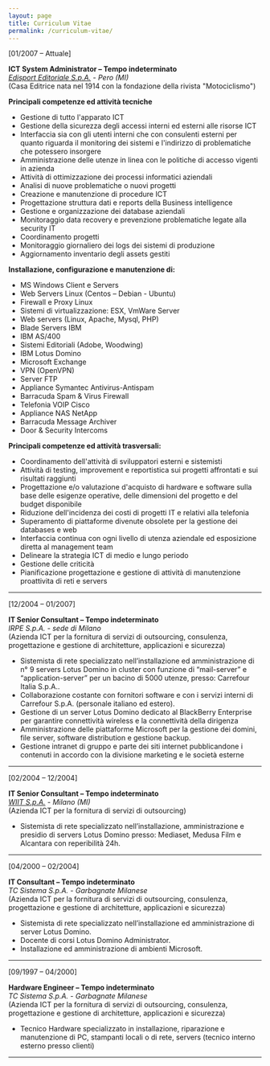 ```yaml
---
layout: page
title: Curriculum Vitae
permalink: /curriculum-vitae/
---
```

[01/2007 – Attuale]

**ICT System Administrator – Tempo indeterminato**   
*<a href="http://www.edisport.it/" target="_blank">Edisport Editoriale S.p.A.</a> - Pero (MI)*   
(Casa Editrice nata nel 1914 con la fondazione della rivista "Motociclismo")

**Principali competenze ed attività tecniche**

* Gestione di tutto l'apparato ICT
* Gestione della sicurezza degli accessi interni ed esterni alle risorse ICT
* Interfaccia sia con gli utenti interni che con consulenti esterni per quanto riguarda il monitoring dei sistemi e l'indirizzo di problematiche che potessero insorgere
* Amministrazione delle utenze in linea con le politiche di accesso vigenti in azienda
* Attività di ottimizzazione dei processi informatici aziendali
* Analisi di nuove problematiche o nuovi progetti
* Creazione e manutenzione di procedure ICT
* Progettazione struttura dati e reports della Business intelligence
* Gestione e organizzazione dei database aziendali
* Monitoraggio data recovery e prevenzione problematiche legate alla security IT
* Coordinamento progetti
* Monitoraggio giornaliero dei logs dei sistemi di produzione
* Aggiornamento inventario degli assets gestiti

**Installazione, configurazione e manutenzione di:**

* MS Windows Client e Servers
* Web Servers Linux (Centos – Debian - Ubuntu)
* Firewall e Proxy Linux
* Sistemi di virtualizzazione: ESX, VmWare Server
* Web servers (Linux, Apache, Mysql, PHP)
* Blade Servers IBM
* IBM AS/400
* Sistemi Editoriali (Adobe, Woodwing)
* IBM Lotus Domino
* Microsoft Exchange
* VPN (OpenVPN)
* Server FTP
* Appliance Symantec Antivirus-Antispam
* Barracuda Spam & Virus Firewall
* Telefonia VOIP Cisco
* Appliance NAS NetApp
* Barracuda Message Archiver
* Door & Security Intercoms

**Principali competenze ed attività trasversali:**

* Coordinamento dell'attività di sviluppatori esterni e sistemisti
* Attività di testing, improvement e reportistica sui progetti affrontati e sui risultati raggiunti
* Progettazione e/o valutazione d'acquisto di hardware e software sulla base delle esigenze operative, delle dimensioni del progetto e del budget disponibile
* Riduzione dell'incidenza dei costi di progetti IT e relativi alla telefonia
* Superamento di piattaforme divenute obsolete per la gestione dei databases e web
* Interfaccia continua con ogni livello di utenza aziendale ed esposizione diretta al management team
* Delineare la strategia ICT di medio e lungo periodo
* Gestione delle criticità
* Pianificazione progettazione e gestione di attività di manutenzione proattivita di reti e servers

___

[12/2004 – 01/2007]

**IT Senior Consultant – Tempo indeterminato**   
*IRPE S.p.A. - sede di Milano*   
(Azienda ICT per la fornitura di servizi di outsourcing, consulenza, progettazione e gestione di architetture, applicazioni e sicurezza)

* Sistemista di rete specializzato nell’installazione ed amministrazione di n° 9 servers Lotus Domino in cluster con funzione di “mail-server” e “application-server” per un bacino di 5000 utenze, presso: Carrefour Italia S.p.A..
* Collaborazione costante con fornitori software e con i servizi interni di Carrefour S.p.A. (personale italiano ed estero).
* Gestione di un server Lotus Domino dedicato al BlackBerry Enterprise per garantire connettività wireless e la connettività della dirigenza
* Amministrazione delle piattaforme Microsoft per la gestione dei domini, file server, software distribution e gestione backup.
* Gestione intranet di gruppo e parte dei siti internet pubblicandone i contenuti in accordo con la divisione marketing e le società esterne

___

[02/2004 – 12/2004]

**IT Senior Consultant – Tempo indeterminato**   
*<a href="http://www.wiit.it/" target="_blank">WIIT S.p.A.</a> - Milano (MI)*   
(Azienda ICT per la fornitura di servizi di outsourcing)
* Sistemista di rete specializzato nell’installazione, amministrazione e presidio di servers Lotus Domino presso: Mediaset, Medusa Film e Alcantara con reperibilità 24h.

___

[04/2000 – 02/2004]

**IT Consultant – Tempo indeterminato**   
*TC Sistema S.p.A. - Garbagnate Milanese*   
(Azienda ICT per la fornitura di servizi di outsourcing, consulenza, progettazione e gestione di architetture, applicazioni e sicurezza)   

* Sistemista di rete specializzato nell’installazione ed amministrazione di server Lotus Domino.
* Docente di corsi Lotus Domino Administrator.
* Installazione ed amministrazione di ambienti Microsoft.

___

[09/1997 – 04/2000]

**Hardware Engineer – Tempo indeterminato**   
*TC Sistema S.p.A. - Garbagnate Milanese*   
(Azienda ICT per la fornitura di servizi di outsourcing, consulenza, progettazione e gestione di architetture, applicazioni e sicurezza)   

* Tecnico Hardware specializzato in installazione, riparazione e manutenzione di PC, stampanti locali o di rete, servers (tecnico interno esterno presso clienti)

___
